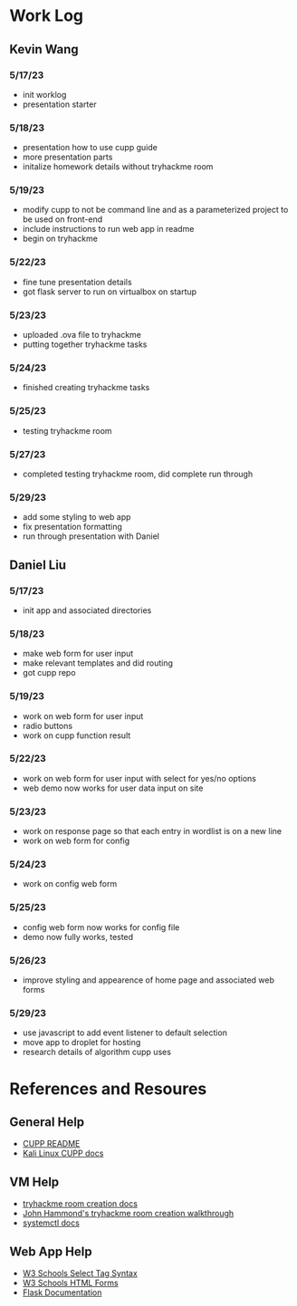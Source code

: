# Work Log

## Kevin Wang

### 5/17/23
* init worklog
* presentation starter

### 5/18/23
* presentation how to use cupp guide
* more presentation parts
* initalize homework details without tryhackme room

### 5/19/23
* modify cupp to not be command line and as a parameterized project to be used on front-end
* include instructions to run web app in readme
* begin on tryhackme

### 5/22/23
* fine tune presentation details
* got flask server to run on virtualbox on startup

### 5/23/23
* uploaded .ova file to tryhackme
* putting together tryhackme tasks

### 5/24/23
* finished creating tryhackme tasks

### 5/25/23
* testing tryhackme room

### 5/27/23
* completed testing tryhackme room, did complete run through

### 5/29/23
* add some styling to web app
* fix presentation formatting
* run through presentation with Daniel

## Daniel Liu

### 5/17/23

* init app and associated directories

### 5/18/23

* make web form for user input
* make relevant templates and did routing
* got cupp repo

### 5/19/23

* work on web form for user input
* radio buttons
* work on cupp function result

### 5/22/23

* work on web form for user input with select for yes/no options
* web demo now works for user data input on site

### 5/23/23

* work on response page so that each entry in wordlist is on a new line 
* work on web form for config 

### 5/24/23

* work on config web form

### 5/25/23

* config web form now works for config file
* demo now fully works, tested

### 5/26/23

* improve styling and appearence of home page and associated web forms

### 5/29/23

* use javascript to add event listener to default selection
* move app to droplet for hosting
* research details of algorithm cupp uses


# References and Resoures

## General Help
* [CUPP README](https://github.com/Mebus/cupp/blob/master/README.md)
* [Kali Linux CUPP docs](https://en.kali.tools/?p=1305)

## VM Help
* [tryhackme room creation docs](https://help.tryhackme.com/en/articles/6633511-creating-your-first-room)
* [John Hammond's tryhackme room creation walkthrough](https://www.youtube.com/watch?v=XyEmZUpNVcI&t=10471s)
* [systemctl docs](https://www.freedesktop.org/software/systemd/man/systemctl.html)

## Web App Help
* [W3 Schools Select Tag Syntax](https://www.w3schools.com/tags/tag_select.asp)
* [W3 Schools HTML Forms](https://www.w3schools.com/html/html_forms.asp)
* [Flask Documentation](https://flask.palletsprojects.com/en/2.3.x/)
